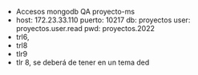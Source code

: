 - Accesos mongodb QA proyecto-ms
- host: 172.23.33.110
  puerto: 10217
  db: proyectos
  user: proyectos.user.read
  pwd: proyectos.2022
- trl6,
- trl8
- tlr9
- tlr 8, se deberá de tener en un tema ded